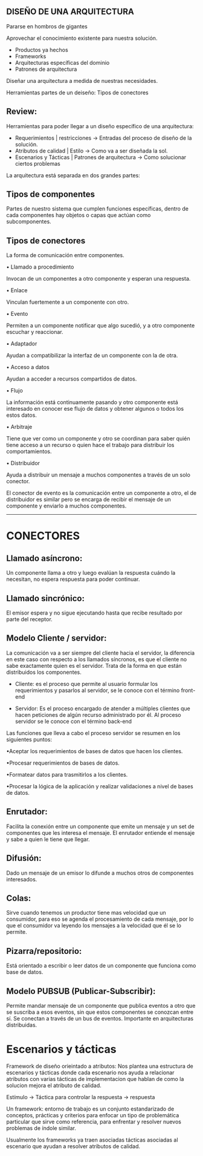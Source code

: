 ## DISEÑO DE UNA ARQUITECTURA

Pararse en hombros de gigantes

Aprovechar el conocimiento existente para nuestra solución.

- Productos ya hechos
- Frameworks
- Arquitecturas específicas del dominio
- Patrones de arquitectura

Diseñar una arquitectura a medida de nuestras necesidades.

Herramientas  partes de un deiseño: Tipos de conectores

## Review:
Herramientas para poder llegar a un diseño específico de una arquitectura:

- Requerimientos | restricciones -> Entradas del proceso de diseño de la solución.
- Atributos de calidad | Estilo -> Como va a ser diseñada la sol.
- Escenarios y Tácticas | Patrones de arquitectura -> Como solucionar ciertos problemas

La arquitectura está separada en dos grandes partes:

## Tipos de componentes

Partes de nuestro sistema que cumplen funciones específicas, dentro de cada componentes hay objetos o capas que actúan como subcomponentes.

## Tipos de conectores

La forma de comunicación entre componentes.

• Llamado a procedimiento

Invocan de un componentes a otro componente y esperan una respuesta.

• Enlace

Vinculan fuertemente a un componente con otro.

• Evento

Permiten a un componente notificar que algo sucedió, y a otro componente escuchar y reaccionar.

• Adaptador

Ayudan a compatibilizar la interfaz de un componente con la de otra.

• Acceso a datos

Ayudan a acceder a recursos compartidos de datos.

• Flujo

La información está continuamente pasando y otro componente está interesado en conocer ese flujo de datos y obtener algunos o todos los estos datos.

• Arbitraje

Tiene que ver como un componente y otro se coordinan para saber quién tiene acceso a un recurso o quien hace el trabajo para distribuir los comportamientos.

• Distribuidor

Ayuda a distribuir un mensaje a muchos componentes a través de un solo conector.

El conector de evento es la comunicación entre un componente a otro, el de distribuidor es similar pero se encarga de recibir el mensaje de un componente y enviarlo a muchos componentes.

----------------------------------
# CONECTORES

## Llamado asíncrono:
Un componente llama a otro y luego evalúan la respuesta cuándo la necesitan, no espera respuesta para poder continuar.

## Llamado sincrónico: 
El emisor espera y no sigue ejecutando hasta que recibe resultado por parte del receptor.

## Modelo Cliente / servidor: 
La comunicación va a ser siempre del cliente hacia el servidor, la diferencia en este caso con respecto a los llamados síncronos, es que el cliente no sabe exactamente quien es el servidor. Trata de la forma en que están distribuidos los componentes.

- Cliente: es  el  proceso  que  permite  al  usuario  formular  los  requerimientos  y  pasarlos  al  servidor, se le conoce con el término front-end

- Servidor: Es  el  proceso  encargado  de  atender  a  múltiples  clientes  que  hacen  peticiones  de  algún  recurso administrado por él. Al proceso servidor se le conoce con el término back-end


Las  funciones  que  lleva  a  cabo  el  proceso  servidor  se  resumen  en  los  siguientes  puntos: 

•Aceptar los requerimientos de bases de datos que hacen los clientes.  

•Procesar requerimientos de bases de datos.  

•Formatear datos para trasmitirlos a los clientes. 

•Procesar la lógica de la aplicación y realizar validaciones a nivel de bases de datos. 

## Enrutador:
Facilita la conexión entre un componente que emite un mensaje y un set de componentes que les interesa el mensaje.
El enrutador entiende el mensaje y sabe a quien le tiene que llegar.

## Difusión:
Dado un mensaje de un emisor lo difunde a muchos otros de componentes interesados.

## Colas: 
Sirve cuando tenemos un productor tiene mas velocidad que un consumidor, para eso se agenda el procesamiento de cada mensaje, por lo que el consumidor va leyendo los mensajes a la velocidad que él se lo permite.

## Pizarra/repositorio:
Está orientado a escribir o leer datos de un componente que funciona como base de datos.

## Modelo PUBSUB (Publicar-Subscribir):
Permite mandar mensaje de un componente que publica eventos a otro que se suscriba a esos eventos, sin que estos componentes se conozcan entre sí.
Se conectan a través de un bus de eventos. Importante en arquitecturas distribuidas.

# Escenarios y tácticas

Framework de diseño orieintado a atributos: Nos plantea una estructura de escenarios y tácticas donde cada escenario nos ayuda a relacionar
atributos con varias tácticas de implementacion que hablan de como la solucion mejora el atributo de calidad.

Estímulo -> Táctica para controlar la respuesta -> respuesta

Un framework: entorno de trabajo es un conjunto estandarizado de conceptos, prácticas y criterios para enfocar un tipo de problemática
 particular que sirve como referencia, para enfrentar y resolver nuevos problemas de índole similar.

Usualmente los frameworks ya traen asociadas tácticas asociadas al escenario que ayudan a resolver atributos de calidad.